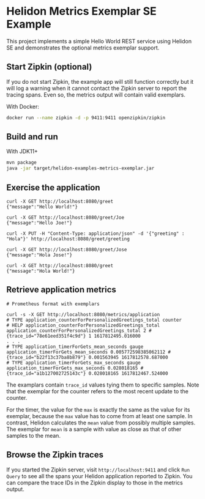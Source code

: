 # Helidon Metrics Exemplar SE Example

This project implements a simple Hello World REST service using Helidon SE and demonstrates the 
optional metrics exemplar support.

## Start Zipkin (optional)
If you do not start Zipkin, the example app will still function correctly but it will log a warning 
when it cannot contact the Zipkin server to report the tracing spans. Even so, the metrics output 
will contain valid exemplars.

With Docker:
```bash
docker run --name zipkin -d -p 9411:9411 openzipkin/zipkin
```

## Build and run

With JDK11+
```bash
mvn package
java -jar target/helidon-examples-metrics-exemplar.jar
```

## Exercise the application

```
curl -X GET http://localhost:8080/greet
{"message":"Hello World!"}

curl -X GET http://localhost:8080/greet/Joe
{"message":"Hello Joe!"}

curl -X PUT -H "Content-Type: application/json" -d '{"greeting" : "Hola"}' http://localhost:8080/greet/greeting

curl -X GET http://localhost:8080/greet/Jose
{"message":"Hola Jose!"}

curl -X GET http://localhost:8080/greet          
{"message":"Hola World!"}
```

## Retrieve application metrics

```
# Prometheus format with exemplars

curl -s -X GET http://localhost:8080/metrics/application
# TYPE application_counterForPersonalizedGreetings_total counter
# HELP application_counterForPersonalizedGreetings_total 
application_counterForPersonalizedGreetings_total 2 # {trace_id="78e61eed351f4c9d"} 1 1617812495.016000
. . .
# TYPE application_timerForGets_mean_seconds gauge
application_timerForGets_mean_seconds 0.005772598385062112 # {trace_id="b22f13c37ba8b879"} 0.001563945 1617812578.687000
# TYPE application_timerForGets_max_seconds gauge
application_timerForGets_max_seconds 0.028018165 # {trace_id="a1b127002725143c"} 0.028018165 1617812467.524000
```
The examplars contain `trace_id` values tying them to specific samples.
Note that the exemplar for the counter refers to the most recent update to the counter. 

For the timer, the value for the `max` is exactly the same as the value for its exemplar, 
because the `max` value has to come from at least one sample. 
In contrast, Helidon calculates the `mean` value from possibly multiple samples. The exemplar for 
`mean` is a sample with value as close as that of other samples to the mean. 

## Browse the Zipkin traces
If you started the Zipkin server, visit `http://localhost:9411` and click `Run Query` to see all 
the spans your Helidon application reported to Zipkin.
You can compare the trace IDs in the Zipkin display to those in the metrics output.
